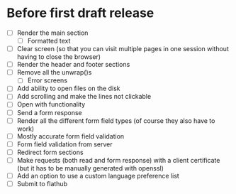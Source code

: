 # Before first draft release
- [ ] Render the main section
    - [ ] Formatted text
- [ ] Clear screen (so that you can visit multiple pages in one session without having to close the browser)
- [ ] Render the header and footer sections
- [ ] Remove all the unwrap()s
    - [ ] Error screens
- [ ] Add ability to open files on the disk
- [ ] Add scrolling and make the lines not clickable
- [ ] Open with functionality
- [ ] Send a form response
- [ ] Render all the different form field types (of course they also have to work)
- [ ] Mostly accurate form field validation
- [ ] Form field validation from server
- [ ] Redirect form sections
- [ ] Make requests (both read and form response) with a client certificate (but it has to be manually generated with openssl)
- [ ] Add an option to use a custom language preference list
- [ ] Submit to flathub
